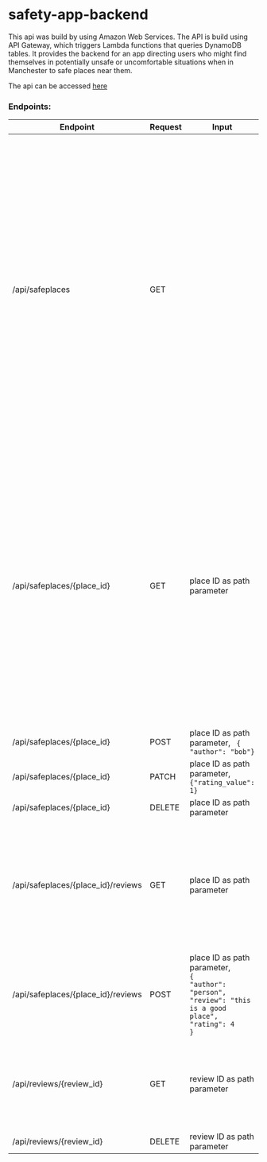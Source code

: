 # safety-app-backend

This api was build by using Amazon Web Services. The API is build using API Gateway, which triggers Lambda functions that queries DynamoDB tables.
It provides the backend for an app directing users who might find themselves in potentially unsafe or uncomfortable situations when in Manchester to safe places near them. 

The api can be accessed [here](https://2aw2ojaww1.execute-api.eu-west-2.amazonaws.com/api)


### Endpoints: 

Endpoint                           | Request | Input | Returns                                                                                                                                                                                                                                                                                                                                                  |
| ---------------------------------- | ------- | ------- | ------------------------------------------------------------------------------------------------------------------------------------------------------------------------------------------------------------------------------------------------------------------------------------------------------------------------------------------------------- |
| /api/safeplaces               | GET   |  | Gets all currently open safe places from the database. Returns <code>"Items": [ <br> {<br>  "place_name": "Archie's - Burgers Shakes Waffles", <br> "formatted_address": "115 Oxford Rd, Manchester M1 7DU, UK", <br> "place_id": "ChIJMXjRNJOxe0gRtTdRSVb6rb8", <br> "rating": 0,<br> "rating_count": 0, <br> "longitude": -2.2374638, <br> "weekday_text": [ <br> "Monday: 11:00 AM – 2:30 AM", <br> "Tuesday: 11:00 AM – 2:30 AM", <br> "Wednesday: 11:00 AM – 2:30 AM", <br> "Thursday: 11:00 AM – 2:30 AM", <br> "Friday: 11:00 AM – 2:30 AM", <br> "Saturday: 11:00 AM – 3:00 AM", <br> "Sunday: 1:00 PM – 2:00 AM" <br> ], <br> "latitude": 53.47094209999999, <br> "author": "snakeyBoi" <br>}, {...} <code>|                                                                                                                                                       |
| /api/safeplaces/{place_id}    | GET   | place ID as path parameter | <code>"Item": {<br>  "place_name": "Archie's - Burgers Shakes Waffles", <br> "formatted_address": "115 Oxford Rd, Manchester M1 7DU, UK", <br> "place_id": "ChIJMXjRNJOxe0gRtTdRSVb6rb8", <br> "rating": 0,<br> "rating_count": 0, <br> "longitude": -2.2374638, <br> "weekday_text": [ <br> "Monday: 11:00 AM – 2:30 AM", <br> "Tuesday: 11:00 AM – 2:30 AM", <br> "Wednesday: 11:00 AM – 2:30 AM", <br> "Thursday: 11:00 AM – 2:30 AM", <br> "Friday: 11:00 AM – 2:30 AM", <br> "Saturday: 11:00 AM – 3:00 AM", <br> "Sunday: 1:00 PM – 2:00 AM" <br> ], <br> "latitude": 53.47094209999999, <br> "author": "snakeyBoi" <br>}</code>|                                                                                                                                                       |
| /api/safeplaces/{place_id}    | POST  | place ID as path parameter, <code> { "author": "bob"}| Returns the posted safeplace |                                                                                                                                                      
| /api/safeplaces/{place_id}    | PATCH  | place ID as path parameter, <br> <code>{"rating_value": 1}</code>  | Returns the patched place. TBC </code>|                                                                                                                                                       |
| /api/safeplaces/{place_id}    | DELETE  | place ID as path parameter | Returns 204. |                                                                                                                                                       |
| /api/safeplaces/{place_id}/reviews   | GET  | place ID as path parameter  | Returns all reviews for a place. <code>"Items": <br>[ <br>{<br>"place_id": "ChIJ0VTAWfCue0gRFM2lcIaciFY",<br>"rating": 5,<br>"review_id": 1,<br>"author": "NotWeirdo",<br>"body": "Was really safe" <br> }<br>...<br>]</code>|                                                                                                                                                       |
| /api/safeplaces/{place_id}/reviews   | POST  | place ID as path parameter,<br><code>{<br>"author": "person",<br>"review": "this is a good place",<br>"rating": 4<br>} | Returns the posted review. <code>{<br>"place_id": "ChIJ0VTAWfCue0gRFM2lcIaciFY",<br>"review_id": "0a16454f-1ef5-4f32-98c1-82255beff330", <br>"author": "person"}</code>|                                                                                                                                                       |
| /api/reviews/{review_id}    | GET   | review ID as path parameter | Returns the specfied review. <code>{<br>"rating": 5,<br> "review_id": "0a16454f-1ef5-4f32-98c1-82255beff330", <br>"place_id": "abcdef12345", <br>"body": "super safe", <br>"author": "me"<br>}</code>|                                                                                                                                                       |                                                                                                                                                    
| /api/reviews/{review_id}    | DELETE   | review ID as path parameter | Returns 204.| 
